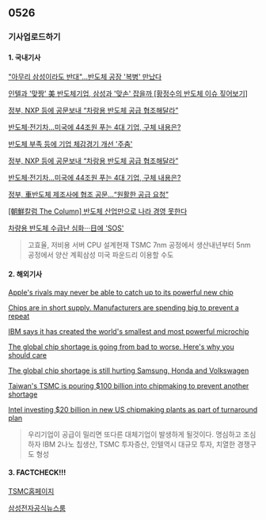 ## 0526
### 기사업로드하기
#### 1. 국내기사

["아무리 삼성이라도 반대"…반도체 공장 '복병' 만났다](https://www.hankyung.com/economy/article/2021052439751)

[인텔과 '맞짱' 美 반도체기업, 삼성과 '맞손' 잡을까 [황정수의 반도체 이슈 짚어보기]](https://www.hankyung.com/economy/article/202105228019i)

[정부, NXP 등에 공문보내 “차랑용 반도체 공급 협조해달라”](https://biz.chosun.com/policy/policy_sub/2021/05/25/DHDPJRSS5ZCOTBKI65UFRQZKGU/)

[반도체·전기차…미국에 44조원 푸는 4대 기업, 구체 내용은?](https://www.hani.co.kr/arti/economy/economy_general/996277.html)

[반도체 부족 등에 기업 체감경기 개선 '주춤'](https://www.mk.co.kr/news/economy/view/2021/05/504391/)

[정부, NXP 등에 공문보내 “차랑용 반도체 공급 협조해달라”](https://biz.chosun.com/policy/policy_sub/2021/05/25/DHDPJRSS5ZCOTBKI65UFRQZKGU/)

[반도체·전기차…미국에 44조원 푸는 4대 기업, 구체 내용은?](https://www.hani.co.kr/arti/economy/economy_general/996277.html)

[정부, 車반도체 제조사에 협조 공문…“원활한 공급 요청”](https://www.edaily.co.kr/news/read?newsId=03995046629052528&mediaCodeNo=257)

[[朝鮮칼럼 The Column] 반도체 산업만으로 나라 경영 못한다](https://www.chosun.com/opinion/chosun_column/2021/05/26/HAUQIO7HIJHDDHPP5W6MQ7ELJM/)

[차량용 반도체 수급난 심화···日에 'SOS'](https://www.sedaily.com/NewsVIew/22MHYJ2E0P)

> 고효율, 저비용 서버 CPU 설계현재 TSMC 7nm 공정에서 생산내년부터 5nm 공정에서 양산 계획삼성 미국 파운드리 이용할 수도

#### 2. 해외기사

[Apple's rivals may never be able to catch up to its powerful new chip](https://edition.cnn.com/2021/05/21/tech/apple-m1-chip/index.html)

[Chips are in short supply. Manufacturers are spending big to prevent a repeat](https://edition.cnn.com/2021/05/13/tech/samsung-sk-hynix-chips-south-korea-intl-hnk/index.html)

[IBM says it has created the world's smallest and most powerful microchip](https://edition.cnn.com/2021/05/06/tech/ibm-semiconductor-two-nanometer/index.html)

[The global chip shortage is going from bad to worse. Here's why you should care](https://edition.cnn.com/2021/04/29/business/chip-shortages-smartphones-consumer-goods/index.html)

[The global chip shortage is still hurting Samsung, Honda and Volkswagen](https://edition.cnn.com/2021/03/17/tech/samsung-honda-vw-semiconductor-shortage-intl-hnk/index.html)

[Taiwan's TSMC is pouring $100 billion into chipmaking to prevent another shortage](https://edition.cnn.com/2021/04/01/tech/tsmc-investment-chips-intl-hnk/index.html)

[Intel investing $20 billion in new US chipmaking plants as part of turnaround plan](https://edition.cnn.com/2021/03/23/tech/intel-semiconductor-manufacturing-turnaround-plan/index.html)


> 우리기업이 공급이 밀리면 또다른 대체기업이 발생하게 될것이다. 명심하고 조심하자 IBM 2나노 칩생산, TSMC 투자증산, 인텔역시 대규모 투자, 치열한 경쟁구도 형성

#### 3. FACTCHECK!!!

[TSMC홈페이지](https://www.tsmc.com/english)

[삼성전자공식뉴스룸](https://news.samsung.com/kr/)